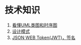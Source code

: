 # 技术知识

1. [看懂UML类图和时序图](http://design-patterns.readthedocs.io/zh_CN/latest/read_uml.html)
1. [设计模式](http://design-patterns.readthedocs.io/zh_CN/latest/creational_patterns/simple_factory.html)
1. [JSON WEB Token(JWT)，签名](https://juejin.im/entry/5993a030f265da24941202c2)
